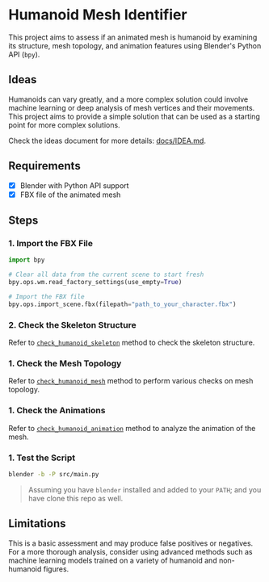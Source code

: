 # Humanoid Mesh Identifier

This project aims to assess if an animated mesh is humanoid by examining its structure, mesh topology, and animation features using Blender's Python API (`bpy`).

## Ideas

Humanoids can vary greatly, and a more complex solution could involve machine learning or deep analysis of mesh vertices and their movements. This project aims to provide a simple solution that can be used as a starting point for more complex solutions.

Check the ideas document for more details: [docs/IDEA.md](https://github.com/mohammadzainabbas/HumanoidMeshIdentifier/blob/main/docs/IDEA.md).

## Requirements

- [x] Blender with Python API support
- [x] FBX file of the animated mesh

## Steps

### 1. Import the FBX File

```python
import bpy

# Clear all data from the current scene to start fresh
bpy.ops.wm.read_factory_settings(use_empty=True)

# Import the FBX file
bpy.ops.import_scene.fbx(filepath="path_to_your_character.fbx")
```

### 2. Check the Skeleton Structure

Refer to [`check_humanoid_skeleton`]() method to check the skeleton structure.

### 1. Check the Mesh Topology

Refer to [`check_humanoid_mesh`]() method to perform various checks on mesh topology.

### 1. Check the Animations

Refer to [`check_humanoid_animation`]() method to analyze the animation of the mesh.

### 1. Test the Script

```bash
blender -b -P src/main.py
```

> Assuming you have `blender` installed and added to your `PATH`; and you have clone this repo as well.

## Limitations

This is a basic assessment and may produce false positives or negatives. For a more thorough analysis, consider using advanced methods such as machine learning models trained on a variety of humanoid and non-humanoid figures.

